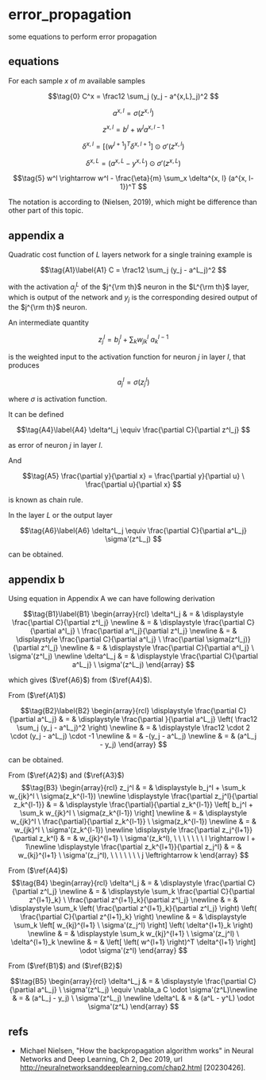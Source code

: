 # error_propagation
some equations to perform error propagation


## equations
For each sample $x$ of $m$ available samples

$$\tag{0}
C^x = \frac12 \sum_j (y_j - a^{x,L}_j)^2
$$

$$\tag{1}
a^{x,l} = \sigma(z^{x,l})
$$

$$\tag{2}
z^{x,l} = b^l + w^l a^{x,l-1}
$$

$$\tag{3}
\delta^{x,l} = \left[ \left( w^{l+1} \right)^T \delta^{x,l+1} \right] \odot \sigma'(z^{x,l})
$$

$$\tag{4}
\delta^{x,L} = (a^{x,L} - y^{x,L}) \odot \sigma'(z^{x,L})
$$

$$\tag{5}
w^l \rightarrow w^l - \frac{\eta}{m} \sum_x \delta^{x, l} (a^{x, l-1})^T
$$

The notation is according to (Nielsen, 2019), which might be difference than other part of this topic.


## appendix a
Quadratic cost function of $L$ layers network for a single training example is

$$\tag{A1}\label{A1}
C = \frac12 \sum_j (y_j - a^L_j)^2
$$

with the activation $a_j^L$ of the $j^{\rm th}$ neuron in the $L^{\rm th}$ layer, which is output of the network and $y_j$ is the corresponding desired output of the $j^{\rm th}$ neuron.

An intermediate quantity

$$\tag{A2}\label{A2}
z_j^l = b_j^l + \sum_k w_{jk}^l \ a_k^{l-1}
$$

is the weighted input to the activation function for neuron $j$ in layer $l$, that produces

$$\tag{A3}\label{A3}
a^l_j = \sigma(z_j^l)
$$

where $\sigma$ is activation function.

It can be defined

$$\tag{A4}\label{A4}
\delta^l_j \equiv \frac{\partial C}{\partial z^l_j}
$$

as error of neuron $j$ in layer $l$.

And

$$\tag{A5}
\frac{\partial y}{\partial x} = \frac{\partial y}{\partial u} \ \frac{\partial u}{\partial x}
$$

is known as chain rule.

In the layer $L$ or the output layer

$$\tag{A6}\label{A6}
\delta^L_j \equiv \frac{\partial C}{\partial a^L_j} \sigma'(z^L_j)
$$

can be obtained.


## appendix b
Using equation in Appendix A we can have following derivation

$$\tag{B1}\label{B1}
\begin{array}{rcl}
\delta^l_j & = & \displaystyle \frac{\partial C}{\partial z^l_j} \newline
& = & \displaystyle \frac{\partial C}{\partial a^l_j} \ \frac{\partial a^l_j}{\partial z^l_j} \newline
& = & \displaystyle \frac{\partial C}{\partial a^l_j} \ \frac{\partial \sigma(z^l_j)}{\partial z^l_j} \newline
& = & \displaystyle \frac{\partial C}{\partial a^l_j} \ \sigma'(z^l_j) \newline
\delta^L_j & = & \displaystyle \frac{\partial C}{\partial a^L_j} \ \sigma'(z^L_j)
\end{array}
$$

which gives ($\ref{A6}$) from ($\ref{A4}$).

From ($\ref{A1}$)

$$\tag{B2}\label{B2}
\begin{array}{rcl}
\displaystyle \frac{\partial C}{\partial a^L_j} & = & \displaystyle \frac{\partial }{\partial a^L_j} \left( \frac12 \sum_j (y_j - a^L_j)^2 \right) \newline
& = & \displaystyle \frac12 \cdot 2 \cdot (y_j - a^L_j) \cdot -1 \newline
& = & -(y_j - a^L_j) \newline
& = & (a^L_j - y_j) 
\end{array}
$$

can be obtained.

From ($\ref{A2}$) and ($\ref{A3}$)
$$\tag{B3}
\begin{array}{rcl}
z_j^l & = & \displaystyle b_j^l + \sum_k w_{jk}^l \ \sigma(z_k^{l-1}) \newline
\displaystyle \frac{\partial z_j^l}{\partial z_k^{l-1}} & = & \displaystyle \frac{\partial}{\partial z_k^{l-1}} \left[ b_j^l + \sum_k w_{jk}^l \ \sigma(z_k^{l-1}) \right] \newline
& = & \displaystyle w_{jk}^l \ \frac{\partial}{\partial z_k^{l-1}} \ \sigma(z_k^{l-1}) \newline
& = & w_{jk}^l \ \sigma'(z_k^{l-1}) \newline
\displaystyle \frac{\partial z_j^{l+1}}{\partial z_k^l} & = & w_{jk}^{l+1} \ \sigma'(z_k^l), \ \ \ \ \ \ \ l \rightarrow l + 1\newline
\displaystyle \frac{\partial z_k^{l+1}}{\partial z_j^l} & = & w_{kj}^{l+1} \ \sigma'(z_j^l), \ \ \ \ \ \ \ j \leftrightarrow k
\end{array}
$$

From ($\ref{A4}$)
$$\tag{B4}
\begin{array}{rcl}
\delta^l_j & = & \displaystyle \frac{\partial C}{\partial z^l_j} \newline
& = & \displaystyle \sum_k \frac{\partial C}{\partial z^{l+1}_k} \ \frac{\partial z^{l+1}_k}{\partial z^l_j} \newline
& = & \displaystyle \sum_k \left( \frac{\partial z^{l+1}_k}{\partial z^l_j} \right) \left( \frac{\partial C}{\partial z^{l+1}_k} \right)  \newline
& = & \displaystyle \sum_k \left[ w_{kj}^{l+1} \ \sigma'(z_j^l) \right] \left( \delta^{l+1}_k \right) \newline
& = & \displaystyle \sum_k w_{kj}^{l+1} \ \sigma'(z_j^l) \ \delta^{l+1}_k \newline
& = & \left[ \left( w^{l+1} \right)^T \delta^{l+1} \right] \odot \sigma'(z^l)
\end{array}
$$

From ($\ref{B1}$) and ($\ref{B2}$)

$$\tag{B5}
\begin{array}{rcl}
\delta^L_j & = & \displaystyle \frac{\partial C}{\partial a^L_j} \ \sigma'(z^L_j)  \equiv \nabla_a C \odot \sigma'(z^L)\newline
& = & (a^L_j - y_j) \ \sigma'(z^L_j) \newline
\delta^L & = & (a^L - y^L) \odot \sigma'(z^L)
\end{array}
$$


## refs
+ Michael Nielsen, "How the backpropagation algorithm works" in Neural Networks and Deep Learning, Ch 2, Dec 2019, url http://neuralnetworksanddeeplearning.com/chap2.html [20230426].